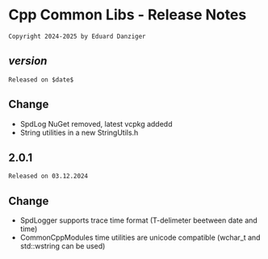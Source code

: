 Cpp Common Libs - Release Notes
=====================================
~~~
Copyright 2024-2025 by Eduard Danziger
~~~

$version$
--------
~~~
Released on $date$
~~~

## Change
- SpdLog NuGet removed, latest vcpkg addedd
- String utilities in a new StringUtils.h

2.0.1
--------
~~~
Released on 03.12.2024
~~~

## Change
- SpdLogger supports trace time format (T-delimeter beetween date and time)
- CommonCppModules time utilities are unicode compatible (wchar_t and std::wstring can be used)

